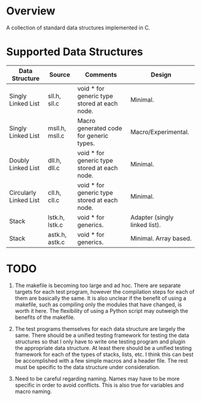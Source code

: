 # Overview

A collection of standard data structures implemented in C.

# Supported Data Structures

Data Structure | Source | Comments | Design
---------------|--------|----------|---------
Singly Linked List | sll.h, sll.c  | void * for generic type stored at each node. | Minimal.
Singly Linked List | msll.h, msll.c | Macro generated code for generic types.     | Macro/Experimental.
Doubly Linked List | dll.h, dll.c  | void * for generic type stored at each node. | Minimal.
Circularly Linked List | cll.h, cll.c | void * for generic type stored at each node. | Minimal.
Stack | lstk.h, lstk.c | void * for generics. | Adapter (singly linked list).
Stack | astk.h, astk.c | void * for generics. | Minimal. Array based. 

# TODO

1. The makefile is becoming too large and ad hoc. There are separate targets
for each test program, however the compilation steps for each of them
are basically the same. It is also unclear if the benefit of using a makefile,
such as compiling only the modules that have changed, is worth it here.
The flexibility of using a Python script may outweigh the benefits of the makefile.

2. The test programs themselves for each data structure are largely the
same. There should be a unified testing framework for testing the data
structures so that I only have to write one testing program and plugin
the appropriate data structure. At least there should be a unified testing
framework for each of the types of stacks, lists, etc. I think this can best
be accomplished with a few simple macros and a header file. The rest must be
specific to the data structure under consideration.

3. Need to be careful regarding naming. Names may have to be more specific
in order to avoid conflicts. This is also true for variables and macro
naming. 
